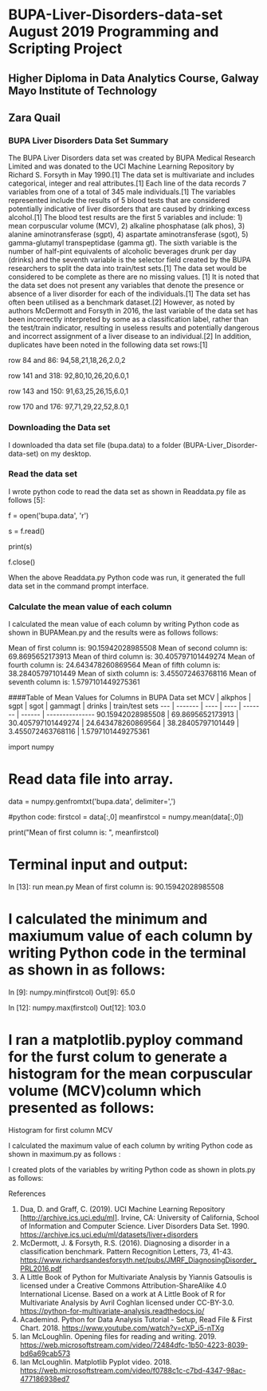 # BUPA-Liver-Disorders-data-set August 2019 Programming and Scripting Project

## Higher Diploma in Data Analytics Course, Galway Mayo Institute of Technology

## Zara Quail 

### BUPA Liver Disorders Data Set Summary

The BUPA Liver Disorders data set was created by BUPA Medical Research Limited and was donated to the UCI Machine Learning Repository by Richard S. Forsyth in May 1990.[1] The data set is multivariate and includes categorical, integer and real attributes.[1] Each line of the data records  7 variables from one of a total of 345 male individuals.[1] The variables represented include the results of 5 blood tests that are considered potentially indicative of liver disorders that are caused by drinking excess alcohol.[1] The blood test results are the first 5 variables and include: 1) mean corpuscular volume (MCV), 2) alkaline phosphatase (alk phos), 3) alanine aminotransferase (sgpt), 4) aspartate aminotransferase (sgot), 5) gamma-glutamyl transpeptidase (gamma gt). The sixth variable is the number of half-pint equivalents of alcoholic beverages drunk per day (drinks) and the seventh variable is the selector field created by the BUPA researchers to split the data into train/test sets.[1] The data set would be considered to be complete as there are no missing values. [1] It is noted that the data set does not present any variables that denote the presence or absence of a liver disorder for each of the individuals.[1] The data set has often been utilised as a benchmark dataset.[2] However,  as noted by authors McDermott and Forsyth in 2016, the last variable of the data set has been incorrectly interpreted by some as a classification label, rather than the test/train indicator, resulting in useless results and potentially dangerous and incorrect assignment of a liver disease to an individual.[2] In addition, duplicates have been noted in the following data set rows:[1]

row 84 and 86:   94,58,21,18,26,2.0,2

row 141 and 318:   92,80,10,26,20,6.0,1

row 143 and 150:   91,63,25,26,15,6.0,1

row 170 and 176:   97,71,29,22,52,8.0,1

### Downloading the Data set

I downloaded tha data set file (bupa.data) to a folder (BUPA-Liver_Disorder-data-set) on my desktop.

### Read the data set
I wrote python code to read the data set as shown in Readdata.py file as follows [5]:

f = open('bupa.data', 'r')

s = f.read()

print(s)

f.close()

When the above Readdata.py Python code was run, it generated the full data set in the command prompt interface.

### Calculate the mean value of each column
I calculated the mean value of each column by writing Python code as shown in BUPAMean.py and the results were as follows follows:

Mean of first column is:  90.15942028985508
Mean of second column is:  69.8695652173913
Mean of third column is:  30.405797101449274
Mean of fourth column is:  24.643478260869564
Mean of fifth column is:  38.28405797101449
Mean of sixth column is:  3.455072463768116
Mean of seventh column is:  1.5797101449275361

####Table of Mean Values for Columns in BUPA Data set
MCV | alkphos | sgpt | sgot | gammagt | drinks | train/test sets
--- | ------- | ---- | ---- | ------- | ------ | ---------------
90.15942028985508 | 69.8695652173913 | 30.405797101449274 | 24.643478260869564 | 38.28405797101449 | 3.455072463768116 | 1.5797101449275361

import numpy

# Read data file into array.
data = numpy.genfromtxt('bupa.data', delimiter=',')

#python code:
firstcol = data[:,0]
meanfirstcol = numpy.mean(data[:,0])

print("Mean of first column is: ", meanfirstcol)

# Terminal input and output:
In [13]: run mean.py
Mean of first column is:  90.15942028985508

# I calculated the minimum and maxiumum value of each column by writing Python code in the terminal as shown in as follows:

In [9]: numpy.min(firstcol)
Out[9]: 65.0

In [12]: numpy.max(firstcol)
Out[12]: 103.0

# I ran a matplotlib.pyploy command for the furst colum to generate a histogram for the mean corpuscular volume (MCV)column which presented as follows:
Histogram for first column MCV













I calculated the maximum value of each column by writing Python code as shown in maximum.py as follows :




I created plots of the variables by writing Python code as shown in plots.py as follows:




References
1. Dua, D. and Graff, C. (2019). UCI Machine Learning Repository [http://archive.ics.uci.edu/ml]. Irvine, CA: University of California, School of Information and Computer Science. Liver Disorders Data Set. 1990. https://archive.ics.uci.edu/ml/datasets/liver+disorders 
2. McDermott, J. & Forsyth, R.S. (2016). Diagnosing a disorder in a classification benchmark. Pattern
Recognition Letters, 73, 41-43. https://www.richardsandesforsyth.net/pubs/JMRF_DiagnosingDisorder_PRL2016.pdf
3. A Little Book of Python for Multivariate Analysis by Yiannis Gatsoulis is licensed under a Creative Commons Attribution-ShareAlike 4.0 International License. Based on a work at A Little Book of R for Multivariate Analysis by Avril Coghlan licensed under CC-BY-3.0. https://python-for-multivariate-analysis.readthedocs.io/
4. Academind. Python for Data Analysis Tutorial - Setup, Read File & First Chart. 2018. https://www.youtube.com/watch?v=cXP_i5-nTXg
5. Ian McLoughlin. Opening files for reading and writing. 2019. https://web.microsoftstream.com/video/72484dfc-1b50-4223-8039-bd6a69cab573
6. Ian McLoughlin. Matplotlib Pyplot video. 2018. https://web.microsoftstream.com/video/f0788c1c-c7bd-4347-98ac-477186938ed7